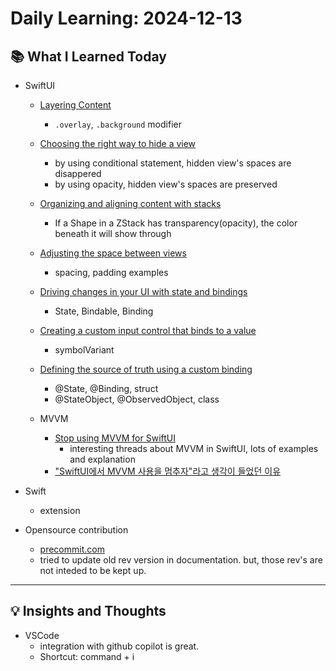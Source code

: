 # Daily Learning: 2024-12-13

## 📚 What I Learned Today
- SwiftUI
    - [Layering Content](https://developer.apple.com/tutorials/swiftui-concepts/layering-content)
        - `.overlay`, `.background` modifier

    - [Choosing the right way to hide a view](https://developer.apple.com/tutorials/swiftui-concepts/choosing-the-right-way-to-hide-a-view)
        - by using conditional statement, hidden view's spaces are disappered
        - by using opacity, hidden view's spaces are preserved

    - [Organizing and aligning content with stacks](https://developer.apple.com/tutorials/swiftui-concepts/organizing-and-aligning-content-with-stacks)
        - If a Shape in a ZStack has transparency(opacity), the color beneath it will show through

    - [Adjusting the space between views](https://developer.apple.com/tutorials/swiftui-concepts/adjusting-the-space-between-views)
        - spacing, padding examples

    - [Driving changes in your UI with state and bindings](https://developer.apple.com/tutorials/swiftui-concepts/driving-changes-in-your-ui-with-state-and-bindings)
        - State, Bindable, Binding

    - [Creating a custom input control that binds to a value](https://developer.apple.com/tutorials/swiftui-concepts/creating-a-custom-input-control-that-binds-to-a-value)
        - symbolVariant

    - [Defining the source of truth using a custom binding](https://developer.apple.com/tutorials/swiftui-concepts/defining-the-source-of-truth-using-a-custom-binding)
        - @State, @Binding, struct
        - @StateObject, @ObservedObject, class

    - MVVM

        - [Stop using MVVM for SwiftUI](https://forums.developer.apple.com/forums/thread/699003)
            - interesting threads about MVVM in SwiftUI, lots of examples and explanation
        - ["SwiftUI에서 MVVM 사용을 멈추자"라고 생각이 들었던 이유](https://gist.github.com/unnnyong/439555659aa04bbbf78b2fcae9de7661?permalink_comment_id=4277488)




- Swift
    - extension

- Opensource contribution
    - [precommit.com](https://github.com/pre-commit/pre-commit.com/pull/1001)
    - tried to update old rev version in documentation. but, those rev's are not inteded to be kept up.



---

## 💡 Insights and Thoughts
- VSCode
    - integration with github copilot is great.
    - Shortcut: command + i

